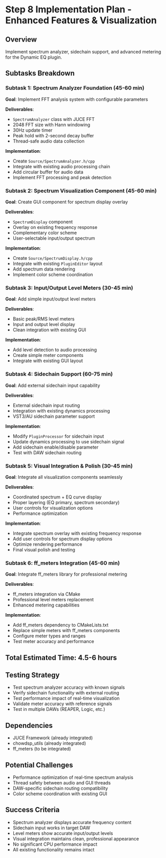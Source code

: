 # Step 8 Implementation Plan - Enhanced Features & Visualization

## Overview
Implement spectrum analyzer, sidechain support, and advanced metering for the Dynamic EQ plugin.

## Subtasks Breakdown

### Subtask 1: Spectrum Analyzer Foundation (45-60 min)
**Goal**: Implement FFT analysis system with configurable parameters

**Deliverables**:
- `SpectrumAnalyzer` class with JUCE FFT
- 2048 FFT size with Hann windowing
- 30Hz update timer
- Peak hold with 2-second decay buffer
- Thread-safe audio data collection

**Implementation**:
- Create `Source/SpectrumAnalyzer.h/cpp`
- Integrate with existing audio processing chain
- Add circular buffer for audio data
- Implement FFT processing and peak detection

### Subtask 2: Spectrum Visualization Component (45-60 min)
**Goal**: Create GUI component for spectrum display overlay

**Deliverables**:
- `SpectrumDisplay` component
- Overlay on existing frequency response
- Complementary color scheme
- User-selectable input/output spectrum

**Implementation**:
- Create `Source/SpectrumDisplay.h/cpp`
- Integrate with existing `PluginEditor` layout
- Add spectrum data rendering
- Implement color scheme coordination

### Subtask 3: Input/Output Level Meters (30-45 min)
**Goal**: Add simple input/output level meters

**Deliverables**:
- Basic peak/RMS level meters
- Input and output level display
- Clean integration with existing GUI

**Implementation**:
- Add level detection to audio processing
- Create simple meter components
- Integrate with existing GUI layout

### Subtask 4: Sidechain Support (60-75 min)
**Goal**: Add external sidechain input capability

**Deliverables**:
- External sidechain input routing
- Integration with existing dynamics processing
- VST3/AU sidechain parameter support

**Implementation**:
- Modify `PluginProcessor` for sidechain input
- Update dynamics processing to use sidechain signal
- Add sidechain enable/disable parameter
- Test with DAW sidechain routing

### Subtask 5: Visual Integration & Polish (30-45 min)
**Goal**: Integrate all visualization components seamlessly

**Deliverables**:
- Coordinated spectrum + EQ curve display
- Proper layering (EQ primary, spectrum secondary)
- User controls for visualization options
- Performance optimization

**Implementation**:
- Integrate spectrum overlay with existing frequency response
- Add user controls for spectrum display options
- Optimize rendering performance
- Final visual polish and testing

### Subtask 6: ff_meters Integration (45-60 min)
**Goal**: Integrate ff_meters library for professional metering

**Deliverables**:
- ff_meters integration via CMake
- Professional level meters replacement
- Enhanced metering capabilities

**Implementation**:
- Add ff_meters dependency to CMakeLists.txt
- Replace simple meters with ff_meters components
- Configure meter types and ranges
- Test meter accuracy and performance

## Total Estimated Time: 4.5-6 hours

## Testing Strategy
- Test spectrum analyzer accuracy with known signals
- Verify sidechain functionality with external routing
- Test performance impact of real-time visualization
- Validate meter accuracy with reference signals
- Test in multiple DAWs (REAPER, Logic, etc.)

## Dependencies
- JUCE Framework (already integrated)
- chowdsp_utils (already integrated)
- ff_meters (to be integrated)

## Potential Challenges
- Performance optimization of real-time spectrum analysis
- Thread safety between audio and GUI threads
- DAW-specific sidechain routing compatibility
- Color scheme coordination with existing GUI

## Success Criteria
- Spectrum analyzer displays accurate frequency content
- Sidechain input works in target DAW
- Level meters show accurate input/output levels
- Visual integration maintains clean, professional appearance
- No significant CPU performance impact
- All existing functionality remains intact